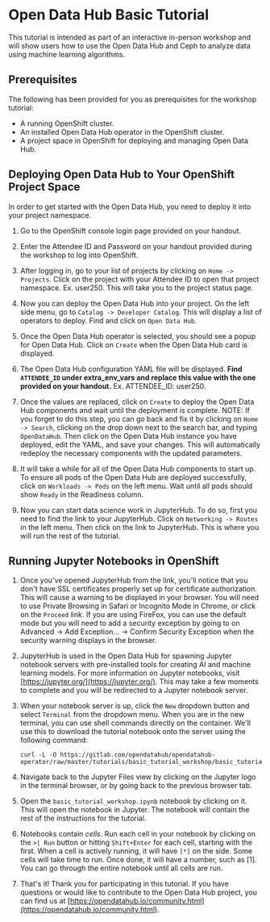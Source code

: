 # Open Data Hub Basic Tutorial
This tutorial is intended as part of an interactive in-person workshop and will show users how to use the Open Data Hub and Ceph to analyze data using machine learning algorithms.

## Prerequisites

The following has been provided for you as prerequisites for the workshop tutorial:

- A running OpenShift cluster.
- An installed Open Data Hub operator in the OpenShift cluster.
- A project space in OpenShift for deploying and managing Open Data Hub.

## Deploying Open Data Hub to Your OpenShift Project Space

In order to get started with the Open Data Hub, you need to deploy it into your project namespace.

1. Go to the OpenShift console login page provided on your handout.

2. Enter the Attendee ID and Password on your handout provided during the workshop to log into OpenShift.

3. After logging in, go to your list of projects by clicking on `Home -> Projects`.  Click on the project with your Attendee ID to open that project namespace. Ex. user250.  This will take you to the project status page.

4. Now you can deploy the Open Data Hub into your project.  On the left side menu, go to `Catalog -> Developer Catalog`.  This will display a list of operators to deploy.  Find and click on `Open Data Hub`.

5. Once the Open Data Hub operator is selected, you should see a popup for Open Data Hub.  Click on `Create` when the Open Data Hub card is displayed.

6. The Open Data Hub configuration YAML file will be displayed.   **Find `ATTENDEE_ID` under extra_env_vars and replace this value with the one provided on your handout.**  Ex. ATTENDEE_ID: user250.

7. Once the values are replaced, click on `Create` to deploy the Open Data Hub components and wait until the deployment is complete.
NOTE: If you forget to do this step, you can go back and fix it by clicking on `Home -> Search`, clicking on the drop down next to the search bar, and typing `OpenDataHub`.   Then click on the Open Data Hub instance you have deployed, edit the YAML, and save your changes.  This will automatically redeploy the necessary components with the updated parameters.

9. It will take a while for all of the Open Data Hub components to start up.  To ensure all pods of the Open Data Hub are deployed successfully, click on `Workloads -> Pods` on the left menu.  Wait until all pods should show `Ready` in the Readiness column.

10. Now you can start data science work in JupyterHub.  To do so, first you need to find the link to your JupyterHub.  Click on `Networking -> Routes` in the left menu.  Then click on the link to JupyterHub.  This is where you will run the rest of the tutorial.

## Running Jupyter Notebooks in OpenShift
1. Once you've opened JupyterHub from the link, you'll notice that you don't have SSL certificates properly set up for certificate authorization.  This will cause a warning to be displayed in your browser.  You will need to use Private Browsing in Safari or Incognito Mode in Chrome, or click on the `Proceed` link.  If you are using FireFox, you can use the default mode but you will need to add a security exception by going to on Advanced -> Add Exception... -> Confirm Security Exception when the security warning displays in the browser.

2. JupyterHub is used in the Open Data Hub for spawning Jupyter notebook servers with pre-installed tools for creating AI and machine learning models.  For more information on Jupyter notebooks, visit [https://jupyter.org/](https://jupyter.org/).  This may take a few moments to complete and you will be redirected to a Jupyter notebook server.  

3. When your notebook server is up, click the `New` dropdown button and select `Terminal` from the dropdown menu. When you are in the new terminal, you can use shell commands directly on the container.  We'll use this to download the tutorial notebook onto the server using the following command:
   ```
   curl -L -O https://gitlab.com/opendatahub/opendatahub-operator/raw/master/tutorials/basic_tutorial_workshop/basic_tutorial_workshop.ipynb
   ```

4. Navigate back to the Jupyter Files view by clicking on the Jupyter logo in the terminal browser, or by going back to the previous browser tab.

5. Open the `basic_tutorial_workshop.ipynb` notebook by clicking on it.  This will open the notebook in Jupyter.  The notebook will contain the rest of the instructions for the tutorial.

6. Notebooks contain *cells*.  Run each cell in your notebook by clicking on the `>| Run` button or hitting `Shift+Enter` for each cell, starting with the first.  When a cell is actively running, it will have `[*]` on the side.  Some cells will take time to run.  Once done, it will have a number, such as [1].  You can go through the entire notebook until all cells are run.

7. That's it!  Thank you for participating in this tutorial.  If you have questions or would like to contribute to the Open Data Hub project, you can find us at [https://opendatahub.io/community.html](https://opendatahub.io/community.html).
